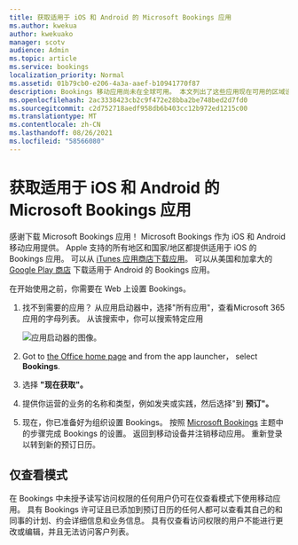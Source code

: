 ```yaml
---
title: 获取适用于 iOS 和 Android 的 Microsoft Bookings 应用
ms.author: kwekua
author: kwekuako
manager: scotv
audience: Admin
ms.topic: article
ms.service: bookings
localization_priority: Normal
ms.assetid: 01b79cb0-e206-4a3a-aaef-b10941770f87
description: Bookings 移动应用尚未在全球可用。 本文列出了这些应用现在可用的区域设置。
ms.openlocfilehash: 2ac3338423cb2c9f472e28bba2be748bed2d7fd0
ms.sourcegitcommit: c2d752718aedf958db6b403cc12b972ed1215c00
ms.translationtype: MT
ms.contentlocale: zh-CN
ms.lasthandoff: 08/26/2021
ms.locfileid: "58566080"
---
```

# <a name="get-the-microsoft-bookings-app-for-ios-and-android"></a>获取适用于 iOS 和 Android 的 Microsoft Bookings 应用

感谢下载 Microsoft Bookings 应用！ Microsoft Bookings 作为 iOS 和 Android 移动应用提供。 Apple 支持的所有地区和国家/地区都提供适用于 iOS 的 Bookings 应用。 可以从 [iTunes 应用商店下载应用](https://apps.apple.com/app/microsoft-bookings/id1065657468)。 可以从美国和加拿大的 [Google Play 商店](https://play.google.com/store/apps/details?id=com.microsoft.exchange.bookings) 下载适用于 Android 的 Bookings 应用。

在开始使用之前，你需要在 Web 上设置 Bookings。

1. 找不到需要的应用？ 从应用启动器中，选择"所有应用"，查看Microsoft 365应用的字母列表。 从该搜索中，你可以搜索特定应用

   ![应用启动器的图像。](../media/bookings-all-apps-launcher.png)

2. Got to [the Office home page](https://office.com) and from the app launcher， select **Bookings**.

3. 选择 **"现在获取"。**

4. 提供你运营的业务的名称和类型，例如发夹或实践，然后选择"到 **预订"。**

5. 现在，你已准备好为组织设置 Bookings。 按照 [Microsoft Bookings](bookings-overview.md) 主题中的步骤完成 Bookings 的设置。 返回到移动设备并注销移动应用。 重新登录以转到新的预订日历。

## <a name="view-only-mode"></a>仅查看模式

在 Bookings 中未授予读写访问权限的任何用户仍可在仅查看模式下使用移动应用。 具有 Bookings 许可证且已添加到预订日历的任何人都可以查看其自己的和同事的计划、约会详细信息和业务信息。 具有仅查看访问权限的用户不能进行更改或编辑，并且无法访问客户列表。
